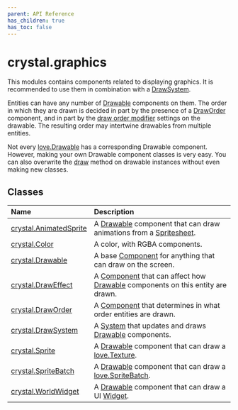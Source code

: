 ```yaml
---
parent: API Reference
has_children: true
has_toc: false
---
```


# crystal.graphics

This modules contains components related to displaying graphics. It is recommended to use them in combination with a [DrawSystem](draw_system).

Entities can have any number of [Drawable](drawable) components on them. The order in which they are drawn is decided in part by the presence of a [DrawOrder](draw_order) component, and in part by the [draw order modifier](drawable_set_draw_order_modifier) settings on the drawable. The resulting order may intertwine drawables from multiple entities.

Not every [love.Drawable](https://love2d.org/wiki/Drawable) has a corresponding Drawable component. However, making your own Drawable component classes is very easy. You can also overwrite the [draw](drawable_draw) method on drawable instances without even making new classes.

## Classes

| Name                                      | Description                                                                                                                                   |
| :---------------------------------------- | :-------------------------------------------------------------------------------------------------------------------------------------------- |
| [crystal.AnimatedSprite](animated_sprite) | A [Drawable](/crystal/api/graphics/drawable) component that can draw animations from a [Spritesheet](crystal/api/assets/spritesheet).         |
| [crystal.Color](color)                    | A color, with RGBA components.                                                                                                                |
| [crystal.Drawable](drawable)              | A base [Component](/crystal/api/ecs/component) for anything that can draw on the screen.                                                      |
| [crystal.DrawEffect](draw_effect)         | A [Component](/crystal/api/ecs/component) that can affect how [Drawable](/crystal/api/graphics/drawable) components on this entity are drawn. |
| [crystal.DrawOrder](draw_order)           | A [Component](/crystal/api/ecs/component) that determines in what order entities are drawn.                                                   |
| [crystal.DrawSystem](draw_system)         | A [System](/crystal/api/ecs/system) that updates and draws [Drawable](/crystal/api/graphics/drawable) components.                             |
| [crystal.Sprite](sprite)                  | A [Drawable](/crystal/api/graphics/drawable) component that can draw a [love.Texture](https://love2d.org/wiki/Texture).                       |
| [crystal.SpriteBatch](sprite_batch)       | A [Drawable](/crystal/api/graphics/drawable) component that can draw a [love.SpriteBatch](https://love2d.org/wiki/SpriteBatch).               |
| [crystal.WorldWidget](world_widget)       | A [Drawable](/crystal/api/graphics/drawable) component that can draw a UI [Widget](/crystal/api/ui/widget).                                   |
